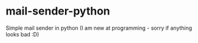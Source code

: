 # mail-sender-python
Simple mail sender in python (I am new at programming - sorry if anything looks bad :D)
